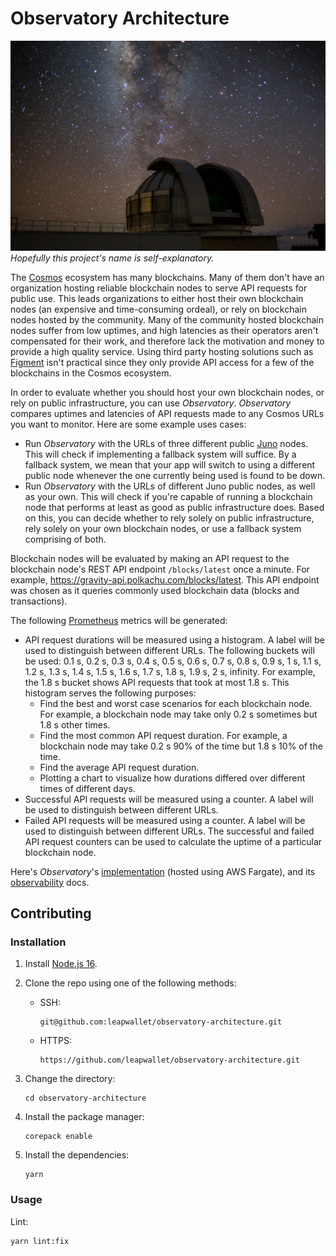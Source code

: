 # Observatory Architecture

![Observatory](observatory.jpg)
_Hopefully this project's name is self-explanatory._

The [Cosmos](https://cosmos.network/) ecosystem has many blockchains. Many of them don't have an organization hosting reliable blockchain nodes to serve API requests for public use. This leads organizations to either host their own blockchain nodes (an expensive and time-consuming ordeal), or rely on blockchain nodes hosted by the community. Many of the community hosted blockchain nodes suffer from low uptimes, and high latencies as their operators aren't compensated for their work, and therefore lack the motivation and money to provide a high quality service. Using third party hosting solutions such as [Figment](https://figment.io/) isn't practical since they only provide API access for a few of the blockchains in the Cosmos ecosystem.

In order to evaluate whether you should host your own blockchain nodes, or rely on public infrastructure, you can use _Observatory_. _Observatory_ compares uptimes and latencies of API requests made to any Cosmos URLs you want to monitor. Here are some example uses cases:

- Run _Observatory_ with the URLs of three different public [Juno](https://www.junonetwork.io/) nodes. This will check if implementing a fallback system will suffice. By a fallback system, we mean that your app will switch to using a different public node whenever the one currently being used is found to be down.
- Run _Observatory_ with the URLs of different Juno public nodes, as well as your own. This will check if you're capable of running a blockchain node that performs at least as good as public infrastructure does. Based on this, you can decide whether to rely solely on public infrastructure, rely solely on your own blockchain nodes, or use a fallback system comprising of both.

Blockchain nodes will be evaluated by making an API request to the blockchain node's REST API endpoint `/blocks/latest` once a minute. For example, https://gravity-api.polkachu.com/blocks/latest. This API endpoint was chosen as it queries commonly used blockchain data (blocks and transactions).

The following [Prometheus](https://prometheus.io/) metrics will be generated:

- API request durations will be measured using a histogram. A label will be used to distinguish between different URLs. The following buckets will be used: 0.1 s, 0.2 s, 0.3 s, 0.4 s, 0.5 s, 0.6 s, 0.7 s, 0.8 s, 0.9 s, 1 s, 1.1 s, 1.2 s, 1.3 s, 1.4 s, 1.5 s, 1.6 s, 1.7 s, 1.8 s, 1.9 s, 2 s, infinity. For example, the 1.8 s bucket shows API requests that took at most 1.8 s. This histogram serves the following purposes:
  - Find the best and worst case scenarios for each blockchain node. For example, a blockchain node may take only 0.2 s sometimes but 1.8 s other times.
  - Find the most common API request duration. For example, a blockchain node may take 0.2 s 90% of the time but 1.8 s 10% of the time.
  - Find the average API request duration.
  - Plotting a chart to visualize how durations differed over different times of different days.
- Successful API requests will be measured using a counter. A label will be used to distinguish between different URLs.
- Failed API requests will be measured using a counter. A label will be used to distinguish between different URLs. The successful and failed API request counters can be used to calculate the uptime of a particular blockchain node.

Here's _Observatory_'s [implementation](https://github.com/leapwallet/observatory) (hosted using AWS Fargate), and its [observability](observability.md) docs.

## Contributing

### Installation

1. Install [Node.js 16](https://nodejs.org/en/download/).
2. Clone the repo using one of the following methods:

   - SSH:

     ```shell
     git@github.com:leapwallet/observatory-architecture.git
     ```

   - HTTPS:

     ```shell
     https://github.com/leapwallet/observatory-architecture.git
     ```

3. Change the directory:

   ```shell
   cd observatory-architecture
   ```

4. Install the package manager:

   ```shell
   corepack enable
   ```

5. Install the dependencies:

   ```shell
   yarn
   ```

### Usage

Lint:

```shell
yarn lint:fix
```

